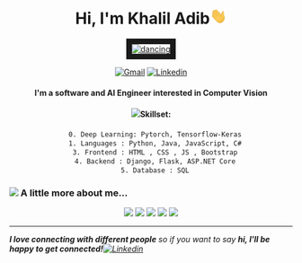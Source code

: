 <h1 align = "center"> Hi, I'm Khalil Adib<img src="https://github.com/Khaliladib11/Khaliladib11/blob/main/wave.gif" width="30"></h1> 

<p align = "center">
<a href='https://postimages.org/' target='_blank'><img src='https://i.postimg.cc/yNgHbJSB/computer.gif' border='10' alt='dancing' width="400" height="350"/></a>
</p>


<div align = "center">
 
<a href = "mailto:khaliladib11@gmail.com?subject = Feedback&body = Message" target='_blank'><img src='https://img.shields.io/badge/-gmail-novoforce?style=for-the-badge&logo=gmail&logoColor=white&color=red&labelColor=000000' border='0' alt='Gmail'/></a>
<a href='https://www.linkedin.com/in/khalil-adib/' target='_blank'><img src='https://img.shields.io/badge/-linkedin-novoforce?style=for-the-badge&logo=linkedin&logoColor=white&color=blue&labelColor=000000' border='0' alt='Linkedin'/></a>
 
 
</div>


<div align = "center">
  <h4>I'm a software and AI Engineer interested in Computer Vision </h4>
 
 <h4><img src="https://media.giphy.com/media/giEkKR58desN2ehLLR/giphy.gif" width="90">Skillset:</h4>
  
  ```
    0. Deep Learning: Pytorch, Tensorflow-Keras
    1. Languages : Python, Java, JavaScript, C#
    3. Frontend : HTML , CSS , JS , Bootstrap
    4. Backend : Django, Flask, ASP.NET Core
    5. Database : SQL
  ```
  
</div>
  

### <img src="https://media.giphy.com/media/QCQn6e5frpmm7bdTHI/giphy.gif" width="90"> A little more about me...  

<div align = "center">
  
![](http://github-profile-summary-cards.vercel.app/api/cards/profile-details?username=khaliladib11&theme=radical)
![](http://github-profile-summary-cards.vercel.app/api/cards/repos-per-language?username=khaliladib11&theme=radical)
![](http://github-profile-summary-cards.vercel.app/api/cards/most-commit-language?username=khaliladib11&theme=radical)
![](http://github-profile-summary-cards.vercel.app/api/cards/stats?username=khaliladib11&theme=radical)
![](http://github-profile-summary-cards.vercel.app/api/cards/productive-time?username=khaliladib11&theme=radical&utcOffset=8)
  
</div>

<hr/>

<em><b>I love connecting with different people</b> so if you want to say <b>hi, I'll be happy to get connected!</b><a href='https://www.linkedin.com/in/khalil-adib/' target='_blank'><img src='https://img.shields.io/badge/-linkedin-novoforce?style=flat-square&logo=linkedin&logoColor=white&color=blue&labelColor=000000' border='0' alt='Linkedin'/></a></em>
